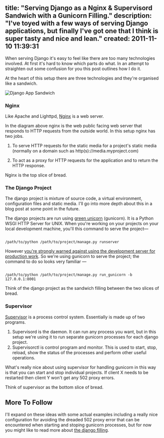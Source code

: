 title: "Serving Django as a Nginx & Supervisord Sandwich with a Gunicorn Filling."
description: "I've toyed with a few ways of serving Django applications, but finally I've got one that I think is super tasty and nice and lean."
created: 2011-11-10 11:39:31
---

When serving Django it's easy to feel like there are too many technologies involved. At first it's hard to know which parts do what. In an attempt to straighten out some confusion for you this post outlines how I do it. 

At the heart of this setup there are three technologies and they're organised like a sandwich.

![Django App Sandwich](/media/2011/11/10/blogimage/django.sandwich.png)

### Nginx

Like Apache and Lighttpd, [Nginx][2] is a web server.

In the diagram above nginx is the web public facing web server that responds to HTTP requests from the outside world. In this setup nginx has two jobs.

1. To serve HTTP requests for the static media for a project's static media (normally on a domain such as http(s)://media.myproject.com)

2. To act as a proxy for HTTP requests for the application and to return the HTTP response.

Nginx is the top slice of bread.

### The Django Project
 
The django project is mixture of source code, a virtual environment, configuration files and static media. I'll go into more depth about this in a blog post at some point in the future. 

The django projects are run using [green unicorn][4] (gunicorn). It is a Python WSGI HTTP Server for UNIX. When you're working on your projects on your local development machine, you'll this command to serve the project&mdash;

<code lang="python">
/path/to/python /path/to/project/manage.py runserver
</code>

However [you're strongly warned against using the development server for production work][5]. So we're using gunicorn to serve the project; the command to do so looks very familiar &mdash;

<code lang="python">
/path/to/python /path/to/project/manage.py run_gunicorn -b 127.0.0.1:8001
</code>


Think of the django project as the sandwich filling between the two slices of bread.

### Supervisor

[Supervisor][3] is a process control system. Essentially is made up of two programs.

1. Supervisord is the daemon. It can run any process you want, but in this setup we're using it to run separate gunicorn processes for each django project.
2. Supervisorctl is control program and monitor. This is used to start, stop, reload, show the status of the processes and perform other useful operations.

What's really nice about using supervisor for handling gunicorn in this way is that you can start and stop individual projects. If client X needs to be restarted then client Y won't get any 502 proxy errors. 

Think of supervisor as the bottom slice of bread.

## More To Follow

I'll expand on these ideas with some actual examples including a really nice configuration for avoiding the dreaded 502 proxy error that can be encountered when starting and stoping gunicorn processes, but for now you might like to read more about [the django filling][6].


[1]: http://designcc.co.uk/
[2]: http://nginx.org/
[3]: http://supervisord.org/
[4]: http://gunicorn.org/
[5]: https://docs.djangoproject.com/en/dev/ref/django-admin/#runserver-port-or-address-port
[6]: http://jamiecurle.com/blog/the-django-sandwich-filling/


